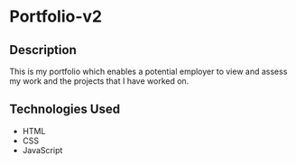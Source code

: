 # Portfolio-v2

## Description
This is my portfolio which enables a potential employer to view and assess my work and the projects that I have worked on.

## Technologies Used
* HTML
* CSS
* JavaScript

